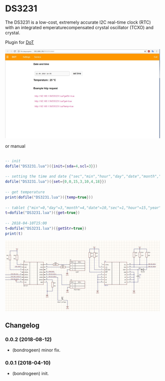 # DS3231

The DS3231 is a low-cost, extremely accurate I2C real-time clock (RTC) with an integrated emperaturecompensated crystal oscillator (TCXO) and crystal.

Plugin for [DoT](https://github.com/bondrogeen/DoT)

![Logo](https://raw.githubusercontent.com/bondrogeen/DS3231/master/doc/Screenshot_2.jpg)


or manual

```lua

-- init 
dofile("DS3231.lua")({init={sda=4,scl=3}})

-- setting the time and date {"sec","min","hour","day","date","month","year"} 
dofile("DS3231.lua")({set={0,0,15,3,10,4,18}}) 

-- get temperature
print(dofile("DS3231.lua")({temp=true}))

-- tablet {"min"=0,"day"=3,"month"=4,"date"=10,"sec"=1,"hour"=15,"year"=18}
t=dofile("DS3231.lua")({get=true})

-- 2018-04-10T15:00
t=dofile("DS3231.lua")({getStr=true})
print(t)


```

![schematic](https://raw.githubusercontent.com/bondrogeen/DS3231/master/doc/Screenshot_1.jpg)

## Changelog

### 0.0.2 (2018-08-12)
* (bondrogeen) minor fix.
### 0.0.1 (2018-04-10)
* (bondrogeen) init.
